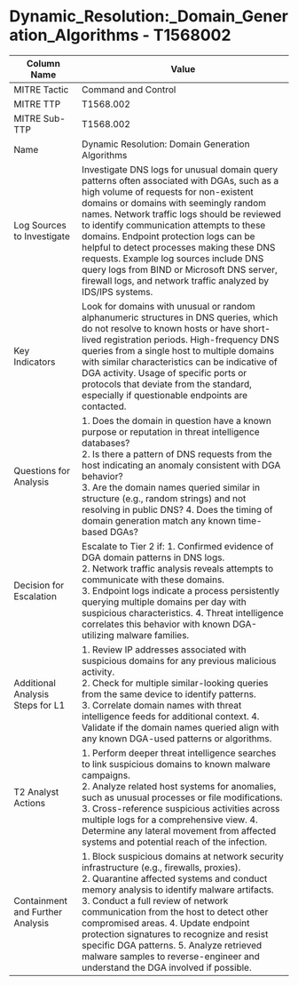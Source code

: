 # Dynamic_Resolution:_Domain_Generation_Algorithms - T1568002

| Column Name | Value |
|-------------|-------|
| MITRE Tactic | Command and Control |
| MITRE TTP | T1568.002 |
| MITRE Sub-TTP | T1568.002 |
| Name | Dynamic Resolution: Domain Generation Algorithms |
| Log Sources to Investigate | Investigate DNS logs for unusual domain query patterns often associated with DGAs, such as a high volume of requests for non-existent domains or domains with seemingly random names. Network traffic logs should be reviewed to identify communication attempts to these domains. Endpoint protection logs can be helpful to detect processes making these DNS requests. Example log sources include DNS query logs from BIND or Microsoft DNS server, firewall logs, and network traffic analyzed by IDS/IPS systems. |
| Key Indicators | Look for domains with unusual or random alphanumeric structures in DNS queries, which do not resolve to known hosts or have short-lived registration periods. High-frequency DNS queries from a single host to multiple domains with similar characteristics can be indicative of DGA activity. Usage of specific ports or protocols that deviate from the standard, especially if questionable endpoints are contacted. |
| Questions for Analysis | 1. Does the domain in question have a known purpose or reputation in threat intelligence databases?<br>2. Is there a pattern of DNS requests from the host indicating an anomaly consistent with DGA behavior?<br>3. Are the domain names queried similar in structure (e.g., random strings) and not resolving in public DNS? 4. Does the timing of domain generation match any known time-based DGAs? |
| Decision for Escalation | Escalate to Tier 2 if: 1. Confirmed evidence of DGA domain patterns in DNS logs.<br>2. Network traffic analysis reveals attempts to communicate with these domains.<br>3. Endpoint logs indicate a process persistently querying multiple domains per day with suspicious characteristics. 4. Threat intelligence correlates this behavior with known DGA-utilizing malware families. |
| Additional Analysis Steps for L1 | 1. Review IP addresses associated with suspicious domains for any previous malicious activity.<br>2. Check for multiple similar-looking queries from the same device to identify patterns.<br>3. Correlate domain names with threat intelligence feeds for additional context. 4. Validate if the domain names queried align with any known DGA-used patterns or algorithms. |
| T2 Analyst Actions | 1. Perform deeper threat intelligence searches to link suspicious domains to known malware campaigns.<br>2. Analyze related host systems for anomalies, such as unusual processes or file modifications.<br>3. Cross-reference suspicious activities across multiple logs for a comprehensive view. 4. Determine any lateral movement from affected systems and potential reach of the infection. |
| Containment and Further Analysis | 1. Block suspicious domains at network security infrastructure (e.g., firewalls, proxies).<br>2. Quarantine affected systems and conduct memory analysis to identify malware artifacts.<br>3. Conduct a full review of network communication from the host to detect other compromised areas. 4. Update endpoint protection signatures to recognize and resist specific DGA patterns. 5. Analyze retrieved malware samples to reverse-engineer and understand the DGA involved if possible. |
